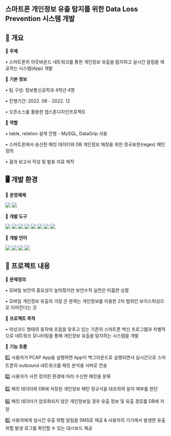 ## 스마트폰 개인정보 유출 탐지를 위한 Data Loss Prevention 시스템 개발

## 📌 개요  
🔹 **주제**

• 스마트폰의 아웃바운드 네트워크를 통한 개인정보 유출을 탐지하고 실시간 알림을 제공하는 시스템(App) 개발

🔹 **기본 정보**

• 팀 구성: 정보통신공학과 4학년 4명

• 진행기간: 2022. 08 - 2022. 12

• 오픈소스를 활용한 캡스톤디자인프로젝트

🔹 **역할**

• table, relation 설계 진행 - MySQL, DataGrip 사용

• 스마트폰에서 송신한 패킷 데이터와 DB 개인정보 매칭을 위한 정규표현(regex) 패턴 정의

• 결과 보고서 작성 및 발표 자료 제작

## 🖥️ 개발 환경

🔹 **운영체제**

<img src="https://img.shields.io/badge/Windows-0078D6?style=for-the-badge&logo=Windows&logoColor=white"> <img src="https://img.shields.io/badge/linux-FCC624?style=for-the-badge&logo=linux&logoColor=black">

🔹 **개발 도구**  

<img src="https://img.shields.io/badge/Android Studio-3DDC84?style=for-the-badge&logo=Android&logoColor=white"> <img src="https://img.shields.io/badge/IntelliJ-000000?style=for-the-badge&logo=IntelliJ IDEA&logoColor=white"> <img src ="https://img.shields.io/badge/-JPA-black?style=for-the-badge"> <img src="https://img.shields.io/badge/Spring-6DB33F?style=for-the-badge&logo=Spring&logoColor=white"> <img src="https://img.shields.io/badge/mysql-4479A1?style=for-the-badge&logo=mysql&logoColor=white"> <img src="https://img.shields.io/badge/DataGrip-000000?style=for-the-badge&logo=DataGrip&logoColor=white"> <img src="https://img.shields.io/badge/Jenkins-D24939?style=for-the-badge&logo=Jenkins&logoColor=white"> <img src="https://img.shields.io/badge/Docker-2496ED?style=for-the-badge&logo=Docker&logoColor=white">

🔹 **개발 언어**  

<img src="https://img.shields.io/badge/JAVA-007396?style=for-the-badge&logo=java&logoColor=white"> <img src="https://img.shields.io/badge/Python-3776AB?style=for-the-badge&logo=Python&logoColor=white"> <img src="https://img.shields.io/badge/C-A8B9CC?style=for-the-badge&logo=C&logoColor=white"> <img src="https://img.shields.io/badge/sql-4479A1?style=for-the-badge&logo=mysql&logoColor=white">


## 📝 프로젝트 내용

🔹 **문제정의**

• 모바일 보안의 중요성이 높아졌지만 보안수칙 실천은 미흡한 상황

• 모바일 개인정보 유출의 가장 큰 문제는 개인정보를 이용한 2차 범죄인 보이스피싱으로 이어진다는 것

🔹 **프로젝트 목적**

• 악성코드 형태의 동작에 초점을 맞추고 있는 기존의 스마트폰 백신 프로그램과 차별적으로 네트워크 모니터링을 통해 개인정보 유출을 탐지하는 시스템을 개발

🔹 **기능 흐름**

1️⃣ 사용자가 PCAP App을 실행하면 App이 백그라운드로 실행되면서 실시간으로 스마트폰의 outbound 네트워크를 패킷 분석용 서버로 전송

2️⃣ 사용자가 사전 정의한 환경에 따라 수신한 패킷을 분류

3️⃣ 패킷 데이터와 DB에 저장된 개인정보 패턴 정규식을 대조하여 일치 여부를 판단

4️⃣ 패킷 데이터가 암호화되지 않은 개인정보일 경우 유출 정보 및 유출 경로를 DB에 저장

5️⃣ 사용자에게 실시간 유출 위험 알림을 SMS로 제공 & 사용자의 기기에서 발생한 유출 위험 발생 로그를 확인할 수 있는 대시보드 제공
